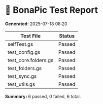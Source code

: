 # 🧪 BonaPic Test Report
**Generated:** 2025-07-18 08:20

| Test File | Status |
|-----------|--------|
| selfTest.gs | Passed |
| test_config.gs | Passed |
| test_core.folders.gs | Passed |
| test_folders.gs | Passed |
| test_sync.gs | Passed |
| test_utils.gs | Passed |

**Summary:** 6 passed, 0 failed, 6 total.

